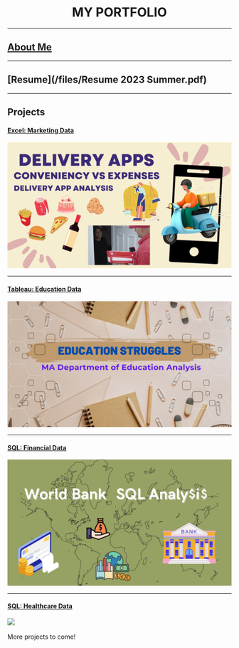 <h1 align="center"> MY PORTFOLIO </h1>

---

## [About Me](AboutMe.md)

---

## [Resume](/files/Resume 2023 Summer.pdf)

---

## Projects

#### [Excel: Marketing Data](https://www.linkedin.com/pulse/delivery-apps-conveniency-worth-expense-rebecca-chiaro%3FtrackingId=keNYUCyWMJjmph8Fcs6n8g%253D%253D/?trackingId=keNYUCyWMJjmph8Fcs6n8g%3D%3D)
[<img src="images/Data project 1 pic.png?raw=true"/>](https://www.linkedin.com/pulse/delivery-apps-conveniency-worth-expense-rebecca-chiaro%3FtrackingId=keNYUCyWMJjmph8Fcs6n8g%253D%253D/?trackingId=keNYUCyWMJjmph8Fcs6n8g%3D%3D)

---

#### [Tableau: Education Data](https://www.linkedin.com/pulse/ma-education-struggles-rebecca-chiaro%3FtrackingId=CS%252BA%252FAHDqD4ytJyBdAJloA%253D%253D/?trackingId=CS%2BA%2FAHDqD4ytJyBdAJloA%3D%3D)
[<img src="images/Success in Education.png?raw=true"/>](https://www.linkedin.com/pulse/ma-education-struggles-rebecca-chiaro%3FtrackingId=CS%252BA%252FAHDqD4ytJyBdAJloA%253D%253D/?trackingId=CS%2BA%2FAHDqD4ytJyBdAJloA%3D%3D)

---

#### [SQL: Financial Data](https://www.linkedin.com/pulse/world-bank-sql-analysis-rebecca-chiaro%3FtrackingId=GLvdZn4GQ4ymkh8TgH7V%252Bw%253D%253D/?trackingId=GLvdZn4GQ4ymkh8TgH7V%2Bw%3D%3D)
[<img src="images/World Bank SQL Analysis.jpg?raw=true"/>](https://www.linkedin.com/pulse/world-bank-sql-analysis-rebecca-chiaro/?published=t)

---

#### [SQL: Healthcare Data](https://www.linkedin.com/pulse/apple-day-healthcare-analysis-rebecca-chiaro-qupcc%3FtrackingId=0HqrHNj7TlaMd3UvbsQIxg%253D%253D/?trackingId=0HqrHNj7TlaMd3UvbsQIxg%3D%3D)
[<img src="images/Apple a Day.png.jpg?raw=true"/>](https://www.linkedin.com/pulse/apple-day-healthcare-analysis-rebecca-chiaro-qupcc%3FtrackingId=0HqrHNj7TlaMd3UvbsQIxg%253D%253D/?trackingId=0HqrHNj7TlaMd3UvbsQIxg%3D%3D)

More projects to come!




